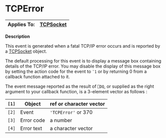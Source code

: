 




<h1 class="heading"><span class="name">TCPError</span></h1>

| Applies To: | [TCPSocket](./tcpsocket.md) |
| --- | ---  |


**Description**


This event is generated when a fatal TCP/IP error occurs and is reported by a [TCPSocket](./tcpsocket.md) object.


The default processing for this event is to display a message box containing details of the TCP/IP error. You may disable the display of this message box by setting the action code for the event to `¯1` or by returning 0 from a callback function attached to it.


The event message reported as the result of `⎕DQ`, or supplied as the right argument to your callback function, is a 3-element vector as follows :


| `[1]` | Object | ref or character vector |
| --- | --- | ---  |
| `[2]` | Event | `'TCPError'` or 370 |
| `[3]` | Error code | a number |
| `[4]` | Error text | a character vector |



